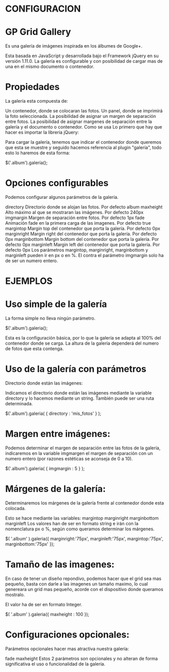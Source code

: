 CONFIGURACION
==========
GP Grid Gallery
==========
Es una galería de imágenes inspirada en los álbumes de Google+.

Esta basada en JavaScript y desarrollada bajo el Framework jQuery en su versión 1.11.0. La galería es configurable y con posibilidad de cargar mas de una en el mismo documento o contenedor.

Propiedades
==========
La galería esta compuesta de:

Un contenedor, donde se colocaran las fotos.
Un panel, donde se imprimirá la foto seleccionada.
La posibilidad de asignar un margen de separación entre fotos.
La posibilidad de asignar margenes de separación entre la galería y el documento o contenedor.
Como se usa
Lo primero que hay que hacer es importar la librería jQuery:

<script src="http://code.jquery.com/jquery-1.11.0.min.js"></script>

Para cargar la galería, tenemos que indicar el contenedor donde queremos que esta se muestre y seguido hacemos referencia al plugin "galería", todo esto lo haremos de esta forma:

$('.album').galería();

Opciones configurables
==========
Podemos configurar algunos parámetros de la galería.

directory Directorio donde se alojan las fotos. Por defecto album
maxheight Alto máximo al que se mostraran las imágenes. Por defecto 240px
imgmargin Margen de separación entre fotos. Por defecto 1px
fade Animación fade en la primera carga de las imagenes. Por defecto true
margintop Margin top del contenedor que porta la galería. Por defecto 0px
marginright Margin right del contenedor que porta la galería. Por defecto 0px
marginbottom Margin bottom del contenedor que porta la galería. Por defecto 0px
marginleft Margin left del contenedor que porta la galería. Por defecto 0px
Los parámetros margintop, marginright, marginbottom y marginleft pueden ir en px o en %. El contra el parámetro imgmargin solo ha de ser un numero entero.

EJEMPLOS
==========
Uso simple de la galería
==========
La forma simple no lleva ningún parámetro.

<div class="album"></div>

$('.album').galeria();

Esta es la configuración básica, por lo que la galería se adapta al 100% del contenedor donde se carga. La altura de la galería dependerá del numero de fotos que esta contenga.

Uso de la galería con parámetros
==========
Directorio donde están las imágenes:

Indicamos el directorio donde están las imágenes mediante la variable directory y lo hacemos mediante un string. También puede ser una ruta determinada.

<div class="album"></div>

$('.album').galeria( { directory : 'mis_fotos' } );

Margen entre imágenes:
==========
Podemos determinar el margen de separación entre las fotos de la galería, indicaremos en la variable imgmargen el margen de separación con un numero entero (por razones estéticas se aconseja de 0 a 10).

<div class="album"></div>

$('.album').galeria( { imgmargin : 5 } );

Márgenes de la galería:
==========
Determinaremos los márgenes de la galería frente al contenedor donde esta colocada.

Esto se hace mediante las variables:
margintop
marginright
marginbottom
marginleft
Los valores han de ser en formato string e irán con la nomenclatura px o %, según como queramos determinar los márgenes.

<div class="album"></div>

$( '.album' ).galeria({ marginright:'75px', marginleft:'75px', margintop:'75px', marginbottom:'75px' });

Tamaño de las imagenes:
==========
En caso de tener un diseño repondivo, podemos hacer que el grid sea mas pequeño, basta con darle a las imagenes un tamaño maximo, lo cual genereara un grid mas pequeño, acorde con el dispositivo donde queramos mostralo.

El valor ha de ser en formato Integer.

<div class="album"></div>

$( '.album' ).galeria({ maxheight : 100 });

Configuraciones opcionales:
==========
Parámetros opcionales hacer mas atractiva nuestra galería:

fade
maxheight
Estos 2 parámetros son opcionales y no alteran de forma significativa el uso o funcionalidad de la galería.
